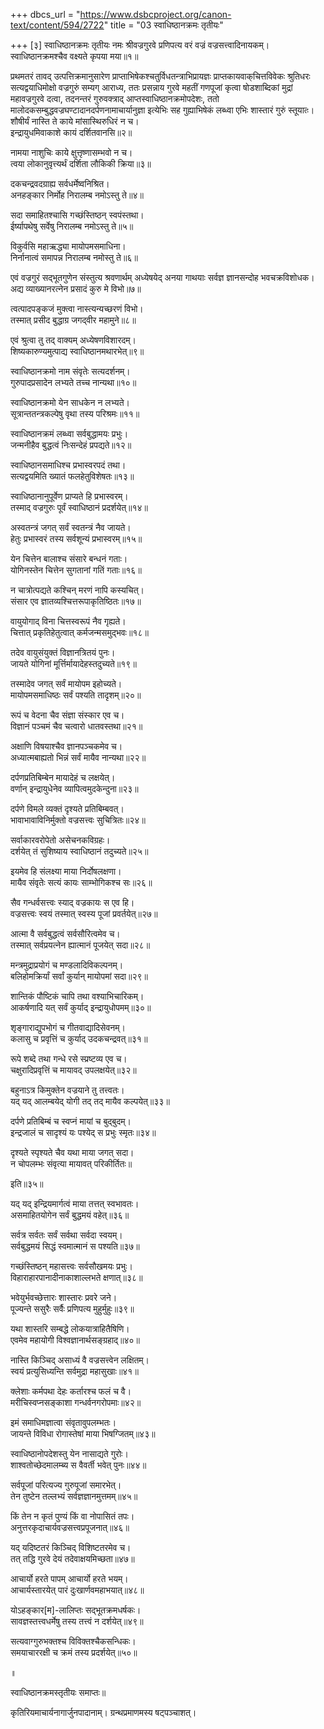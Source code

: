 +++
dbcs_url = "https://www.dsbcproject.org/canon-text/content/594/2722"
title = "03 स्वाधिष्ठानक्रमः तृतीयः"

+++
[३]
स्वाधिष्ठानक्रमः तृतीयः
नमः श्रीवज्रगुरवे
प्रणिपत्य वरं वज्रं वज्रसत्त्वादिनायकम्।  
स्वाधिष्ठानक्रमश्चैव वक्ष्यते कृपया मया॥१॥

प्रथमतरं तावद् उत्पत्तिक्रमानुसारेण प्राप्ताभिषेकश्चतुर्विधतन्त्राभिप्रायज्ञः प्राप्तकायवाक्‌चित्तविवेकः श्रुतिधरः सत्यद्वयाधिमोक्षो वज्रगुरुं सम्यग् आराध्य, ततः प्रसन्नाय गुरवे महतीं गणपूजां कृत्वा षोडशाब्दिकां मुद्रां महावज्रगुरवे दत्वा, तदनन्तरं गुरुवक्त्राद् आप्तस्वाधिष्ठानक्रमोपदेशः, ततो मालोदकसम्बुद्धवज्रघण्टादानदर्पणनामाचार्यानुज्ञा इत्येभिः सह गुह्याभिषेकं लब्ध्वा एभिः शास्तारं गुरुं स्तूयात्‍ः।  
शौषीर्यं नास्ति ते काये मांसास्थिरुधिरं न च।  
इन्द्रायुधमिवाकाशे कायं दर्शितवानसि॥२॥

नामया नाशुचिः काये क्षुत्तृष्णासम्भवो न च।  
त्वया लोकानुवृत्त्यर्थं दर्शिता लौकिकी क्रिया॥३॥

दकचन्द्रवदग्राह्य सर्वधर्मेष्वनिश्रित।  
अनहङ्कार निर्मोह निरालम्ब नमोऽस्तु ते॥४॥

सदा समाहितश्चासि गच्छंस्तिष्ठन् स्वपंस्तथा।  
ईर्ष्यापथेषु सर्वेषु निरालम्ब नमोऽस्तु ते॥५॥

विकुर्वसि महाऋद्ध्या मायोपमसमाधिना।  
निर्नानात्वं समापन्न निरालम्ब नमोस्तु ते॥६॥

एवं वज्रगुरं सद्भूतगुणेन संस्तुत्य श्रवणार्थम् अध्येषयेद् अनया गाथयाः
सर्वज्ञ ज्ञानसन्दोह भवचक्रविशोधक।  
अद्य व्याख्यानरत्नेन प्रसादं कुरु मे विभो॥७॥

त्वत्पादपङ्कजं मुक्त्वा नास्त्यन्यच्छरणं विभो।  
तस्मात् प्रसीद बुद्धाग्र जगद्‍वीर महामुने॥८॥

एवं श्रुत्वा तु तद् वाक्यम् अध्येषणविशारदम्।  
शिष्यकारुण्यमुत्पाद्य स्वाधिष्ठानमथारभेत्॥९॥

स्वाधिष्ठानक्रमो नाम संवृतेः सत्यदर्शनम्।  
गुरुपादप्रसादेन लभ्यते तच्च नान्यथा॥१०॥

स्वाधिष्ठानक्रमो येन साधकेन न लभ्यते।  
सूत्रान्ततन्त्रकल्पेषु वृथा तस्य परिश्रमः॥११॥

स्वाधिष्ठानक्रमं लब्ध्वा सर्वबुद्धामयः प्रभुः।  
जन्मनीहैव बुद्धत्वं निःसन्देहं प्रपद्यते॥१२॥

स्वाधिष्ठानसमाधिश्च प्रभास्वरपदं तथा।  
सत्यद्वयमिति ख्यातं फलहेतुविशेषतः॥१३॥

स्वाधिष्ठानानुपूर्वेण प्राप्यते हि प्रभास्वरम्।  
तस्माद् वज्रगुरुः पूर्वं स्वाधिष्ठानं प्रदर्शयेत्॥१४॥

अस्वतन्त्रं जगत् सर्वं स्वतन्त्रं नैव जायते।  
हेतुः प्रभास्वरं तस्य सर्वशून्यं प्रभास्वरम्॥१५॥

येन चित्तेन बालाश्च संसारे बन्धनं गताः।  
योगिनस्तेन चित्तेन सुगतानां गतिं गताः॥१६॥

न चात्रोत्पद्यते कश्चिन् मरणं नापि कस्यचित्।  
संसार एव ज्ञातव्यश्चित्तरूपाकृतिष्ठितः॥१७॥

वायुयोगाद् विना चित्तस्वरूपं नैव गृह्यते।  
चित्तात् प्रकृतिहेतुत्वात् कर्मजन्मसमुद्भवः॥१८॥

तदेव वायुसंयुक्तं विज्ञानत्रितयं पुनः।  
जायते योगिनां मूर्त्तिर्मायादेहस्तदुच्यते॥१९॥

तस्मादेव जगत् सर्वं मायोपम इहोच्यते।  
मायोपमसमाधिष्ठः सर्वं पश्यति तादृशम्॥२०॥

रूपं च वेदना चैव संज्ञा संस्कार एव च।  
विज्ञानं पञ्चमं चैव चत्वारो धातवस्तथा॥२१॥

अक्षाणि विषयाश्चैव ज्ञानपञ्चकमेव च।  
अध्यात्मबाह्यतो भिन्नं सर्वं मायैव नान्यथा॥२२॥

दर्पणप्रतिबिम्बेन मायादेहं च लक्षयेत्।  
वर्णान् इन्द्रायुधेनेव व्यापित्वमुदकेन्दुना॥२३॥

दर्पणे विमले व्यक्तं दृश्यते प्रतिबिम्बवत्।  
भावाभावाविनिर्मुक्तो वज्रसत्त्वः सुचित्रितः॥२४॥

सर्वाकारवरोपेतो असेचनकविग्रहः।  
दर्शयेत् तं सुशिष्याय स्वाधिष्ठानं तदुच्यते॥२५॥

इयमेव हि संलक्ष्या माया निर्दोषलक्षणा।  
मायैव संवृतेः सत्यं कायः साम्भोगिकश्च सः॥२६॥

सैव गन्धर्वसत्त्वः स्याद् वज्रकायः स एव हि।  
वज्रसत्त्वः स्वयं तस्मात् स्वस्य पूजां प्रवर्तयेत्॥२७॥

आत्मा वै सर्वबुद्धत्वं सर्वसौरित्वमेव च।  
तस्मात् सर्वप्रयत्नेन ह्यात्मानं पूजयेत् सदा॥२८॥

मन्त्रमुद्राप्रयोगं च मण्डलादिविकल्पनम्।  
बलिहोमक्रिर्यां सर्वां कुर्यान् मायोपमां सदा॥२९॥

शान्तिकं पौष्टिकं चापि तथा वश्याभिचारिकम्।  
आकर्षणादि यत् सर्वं कुर्याद् इन्द्रायुधोपमम्॥३०॥

शृङ्गाराद्युपभोगं च गीतवाद्यादिसेवनम्।  
कलासु च प्रवृत्तिं च कुर्याद् उदकचन्द्रवत्॥३१॥

रूपे शब्दे तथा गन्धे रसे स्प्रष्टव्य एव च।  
चक्षुरादिप्रवृत्तिं च मायावद् उपलक्षयेत्॥३२॥

बहुनाऽत्र किमुक्तेन वज्रयाने तु तत्त्वतः।  
यद् यद् आलम्बयेद् योगी तद् तद् मायैव कल्पयेत्॥३३॥

दर्पणे प्रतिबिम्बं च स्वप्नं मायां च बुद्‍बुदम्।  
इन्द्रजालं च सादृश्यं यः पश्येद् स प्रभुः स्मृतः॥३४॥

दृश्यते स्पृश्यते चैव यथा माया जगत् सदा।  
न चोपलम्भः संवृत्या मायावत् परिकीर्तितः॥

इति॥३५॥

यद् यद् इन्द्रियमार्गत्वं माया तत्तत् स्वभावतः।  
असमाहितयोगेन सर्वं बुद्धमयं वहेत्॥३६॥

सर्वत्र सर्वतः सर्वं सर्वथा सर्वदा स्वयम्।  
सर्वबुद्धमयं सिद्धं स्वमात्मानं स पश्यति॥३७॥

गच्छंस्तिष्ठन् महासत्त्वः सर्वसौखमयः प्रभुः।  
विहाराहारपानादीनाकाशाल्लभते क्षणात्॥३८॥

भवेयुर्भवच्छेत्तारः शास्तारः प्रवरे जने।  
पूज्यन्ते ससुरैः सर्वैः प्रणिपत्य मुहुर्मुहुः॥३९॥

यथा शास्तरि सम्बद्धे लोकयात्राहितैषिणि।  
एवमेव महायोगी विश्वज्ञानार्थसङ्ग्रहाद्॥४०॥

नास्ति किञ्चिद् असाध्यं वै वज्रसत्त्वेन लक्षितम्।  
स्वयं प्रत्युसिध्यन्ति सर्वमुद्रा महासुखाः॥४१॥

क्लेशाः कर्मपथा देहः कर्तारश्च फलं च वै।  
मरीचिस्वप्नसङ्काशा गन्धर्वनगरोपमाः॥४२॥

इमं समाधिमज्ञात्वा संवृतावुपलम्भतः।  
जायन्ते विविधा रोगास्तेषां माया भिषग्जितम्॥४३॥

स्वाधिष्ठानोपदेशस्तु येन नासाद्यते गुरोः।  
शाश्वतोच्छेदमालम्ब्य स वैवर्ती भवेत् पुनः॥४४॥

सर्वपूजां परित्यज्य गुरुपूजां समारभेत्।  
तेन तुष्टेन तल्लभ्यं सर्वज्ञज्ञानमुत्तमम्॥४५॥

किं तेन न कृतं पुण्यं किं वा नोपासितं तपः।  
अनुत्तरकृदाचार्यवज्रसत्त्वप्रपूजनात्॥४६॥

यद् यदिष्टतरं किञ्चिद् विशिष्टतरमेव च।  
तत् तद्धि गुरवे देयं तदेवाक्षयमिच्छता॥४७॥

आचार्यो हरते पापम् आचार्यो हरते भयम्।  
आचार्यस्तारयेत् पारं दुःखार्णवमहाभयात्॥४८॥

योऽहङ्कार[म]-लालिप्तः सद्भूतक्रमधर्षकः।  
सावज्ञस्तत्त्वधर्मेषु तस्य तत्त्वं न दर्शयेत्॥४९॥

सत्यवाग्गुरुभक्तश्च विविक्तश्चैकसन्धिकः।  
समयाचाररक्षी च क्रमं तस्य प्रदर्शयेत्॥५०॥

॥

स्वाधिष्ठानक्रमस्तृतीयः समाप्तः॥

कृतिरियमाचार्यनागार्जुनपादानाम्। ग्रन्थप्रमाणमस्य षट्पञ्चाशत्।  
